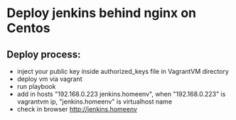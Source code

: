 # Deploy jenkins behind nginx on Centos

## Deploy process: 

+ inject your public key inside authorized_keys file in VagrantVM directory
+ deploy vm via vagrant
+ run playbook
+ add in hosts "192.168.0.223 jenkins.homeenv", when "192.168.0.223" is vagrantvm ip, "jenkins.homeenv" is virtualhost name
+ check in browser http://jenkins.homeenv